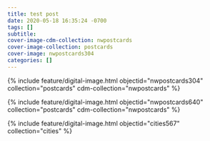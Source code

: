 ```yaml
---
title: test post
date: 2020-05-18 16:35:24 -0700
tags: []
subtitle: 
cover-image-cdm-collection: nwpostcards
cover-image-collection: postcards
cover-image: nwpostcards304
categories: []
---
```


{% include feature/digital-image.html objectid="nwpostcards304" collection="postcards" cdm-collection="nwpostcards" %}

{% include feature/digital-image.html objectid="nwpostcards640" collection="postcards" cdm-collection="nwpostcards" %}

{% include feature/digital-image.html objectid="cities567" collection="cities" %}